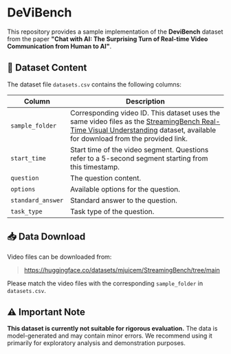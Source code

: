 # DeViBench

This repository provides a sample implementation of the **DeviBench** dataset from the paper **"Chat with AI: The Surprising Turn of Real-time Video Communication from Human to AI"**.

## 📁 Dataset Content

The dataset file `datasets.csv` contains the following columns:

| Column | Description |
|--------|-------------|
| `sample_folder` | Corresponding video ID. This dataset uses the same video files as the [StreamingBench Real-Time Visual Understanding](https://huggingface.co/datasets/mjuicem/StreamingBench/tree/main) dataset, available for download from the provided link. |
| `start_time` | Start time of the video segment. Questions refer to a 5-second segment starting from this timestamp. |
| `question` | The question content. |
| `options` | Available options for the question. |
| `standard_answer` | Standard answer to the question. |
| `task_type` | Task type of the question. |

## 📥 Data Download

Video files can be downloaded from:

> https://huggingface.co/datasets/mjuicem/StreamingBench/tree/main

Please match the video files with the corresponding `sample_folder` in `datasets.csv`.

## ⚠️ Important Note

**This dataset is currently not suitable for rigorous evaluation.** The data is model-generated and may contain minor errors. We recommend using it primarily for exploratory analysis and demonstration purposes.


